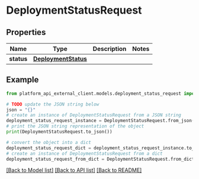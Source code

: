 # DeploymentStatusRequest


## Properties

Name | Type | Description | Notes
------------ | ------------- | ------------- | -------------
**status** | [**DeploymentStatus**](DeploymentStatus.md) |  | 

## Example

```python
from platform_api_external_client.models.deployment_status_request import DeploymentStatusRequest

# TODO update the JSON string below
json = "{}"
# create an instance of DeploymentStatusRequest from a JSON string
deployment_status_request_instance = DeploymentStatusRequest.from_json(json)
# print the JSON string representation of the object
print(DeploymentStatusRequest.to_json())

# convert the object into a dict
deployment_status_request_dict = deployment_status_request_instance.to_dict()
# create an instance of DeploymentStatusRequest from a dict
deployment_status_request_from_dict = DeploymentStatusRequest.from_dict(deployment_status_request_dict)
```
[[Back to Model list]](../README.md#documentation-for-models) [[Back to API list]](../README.md#documentation-for-api-endpoints) [[Back to README]](../README.md)


